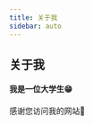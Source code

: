 ```yaml
---
title: 关于我
sidebar: auto
---
```

<!--YAML要注意空格！！  -->
## 关于我

#### 我是一位大学生😁

感谢您访问我的网站🥰



<Vssue :options="{ locale: 'zh' }" />